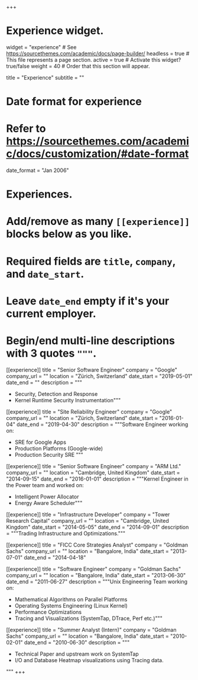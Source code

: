 +++
# Experience widget.
widget = "experience"  # See https://sourcethemes.com/academic/docs/page-builder/
headless = true  # This file represents a page section.
active = true  # Activate this widget? true/false
weight = 40  # Order that this section will appear.

title = "Experience"
subtitle = ""

# Date format for experience
#   Refer to https://sourcethemes.com/academic/docs/customization/#date-format
date_format = "Jan 2006"

# Experiences.
#   Add/remove as many `[[experience]]` blocks below as you like.
#   Required fields are `title`, `company`, and `date_start`.
#   Leave `date_end` empty if it's your current employer.
#   Begin/end multi-line descriptions with 3 quotes `"""`.
[[experience]]
  title = "Senior Software Engineer"
  company = "Google"
  company_url = ""
  location = "Zürich, Switzerland"
  date_start = "2019-05-01"
  date_end = ""
  description = """

  * Security, Detection and Response
  * Kernel Runtime Security Instrumentation"""

[[experience]]
  title = "Site Reliability Engineer"
  company = "Google"
  company_url = ""
  location = "Zürich, Switzerland"
  date_start = "2016-01-04"
  date_end = "2019-04-30"
  description = """Software Engineer working on:

  * SRE for Google Apps
  * Production Platforms (Google-wide)
  * Production Security SRE
"""

[[experience]]
  title = "Senior Software Engineer"
  company = "ARM Ltd."
  company_url = ""
  location = "Cambridge, United Kingdom"
  date_start = "2014-09-15"
  date_end = "2016-01-01"
  description = """Kernel Engineer in the Power team and worked on:

* Intelligent Power Allocator
* Energy Aware Scheduler"""

[[experience]]
  title = "Infrastructure Developer"
  company = "Tower Research Capital"
  company_url = ""
  location = "Cambridge, United Kingdom"
  date_start = "2014-05-05"
  date_end = "2014-09-01"
  description = """Trading Infrastructure and Optimizations."""

[[experience]]
  title = "FICC Core Strategies Analyst"
  company = "Goldman Sachs"
  company_url = ""
  location = "Bangalore, India"
  date_start = "2013-07-01"
  date_end = "2014-04-18"

[[experience]]
  title = "Software Engineer"
  company = "Goldman Sachs"
  company_url = ""
  location = "Bangalore, India"
  date_start = "2013-06-30"
  date_end = "2011-06-27"
  description = """Unix Engineering Team working on:

  * Mathematical Algorithms on Parallel Platforms
  * Operating Systems Engineering (Linux Kernel)
  * Performance Optimizations
  * Tracing and Visualizations (SystemTap, DTrace, Perf etc.)"""

[[experience]]
  title = "Summer Analyst (Intern)"
  company = "Goldman Sachs"
  company_url = ""
  location = "Bangalore, India"
  date_start = "2010-02-01"
  date_end = "2010-06-30"
  description = """

  * Technical Paper and upstream work on SystemTap
  * I/O and Database Heatmap visualizations using Tracing data.

  """
+++
